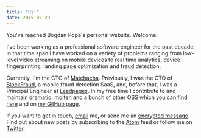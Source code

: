 ```yaml
---
title: "Hi!"
date: 2015-05-29
---
```


You've reached Bogdan Popa's personal website.  Welcome!

I've been working as a professional software engineer for the past
decade.  In that time span I have worked on a variety of problems
ranging from low-level video streaming on mobile devices to real time
analytics, device fingerprinting, landing page optimization and fraud
detection.

Currently, I'm the CTO of [Matchacha].  Previously, I was the CTO of
[BlockFraud], a mobile fraud detection SaaS, and, before that, I was a
Principal Engineer at [Leadpages].  In my free time I contribute to
and maintain [dramatiq], [molten] and a bunch of other OSS which you
can find [here](/page/projects/) and on [my GitHub page][gh].

If you want to get in touch, [email][em] me, or send me an
[encrypted message][kb].  Find out about new posts by subscribing
to the [Atom][feed] feed or follow me on [Twitter][twitter].

[Matchacha]: https://www.matchacha.ro
[BlockFraud]: http://blockfraud.com
[Leadpages]: https://leadpages.net
[Dramatiq]: https://dramatiq.io
[molten]: https://moltenframework.com
[oss]: https://moltenframework.com
[gh]: https://github.com/Bogdanp
[em]: mailto:bogdan@defn.io
[kb]: https://keybase.io/bogdanp
[feed]: http://defn.io/index.xml
[twitter]: https://twitter.com/bogdanp
